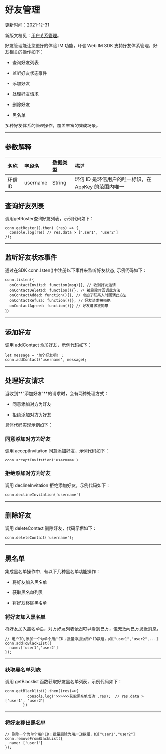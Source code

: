 # 好友管理

更新时间：2021-12-31

新版文档见：[用户关系管理](https://docs-im.easemob.com/ccim/web/relationship)。

好友管理能让您更好的体验 IM 功能，环信 Web IM SDK 支持好友体系管理，好友相关的操作如下：

- 查询好友列表

- 监听好友状态事件

- 添加好友

- 处理好友请求

- 删除好友

- 黑名单

多种好友体系的管理操作，覆盖丰富的集成场景。

------

## 参数解释

| 名称    | 字段名   | 数据类型 | 描述                                                 |
| :------ | :------- | :------- | :--------------------------------------------------- |
| 环信 ID | username | String   | 环信 ID 是环信用户的唯一标识，在 AppKey 的范围内唯一 |

## 查询好友列表

调用getRoster查询好友列表，示例代码如下：

```
conn.getRoster().then( (res) => {
  console.log(res) // res.data > ['user1', 'user2']
});
```

------

## 监听好友状态事件

通过在SDK conn.listen()中注册以下事件来监听好友状态, 示例代码如下：

```
conn.listen({
  onContactInvited: function(msg){}, // 收到好友邀请
  onContactDeleted: function(){}, // 被删除时回调此方法
  onContactAdded: function(){}, // 增加了联系人时回调此方法
  onContactRefuse: function(){}, // 好友请求被拒绝
  onContactAgreed: function(){} // 好友请求被同意
}）
```

------

## 添加好友

调用 addContact 添加好友，示例代码如下：

```
let message = '加个好友呗!';
conn.addContact('username', message);
```

------

## 处理好友请求

当收到**“添加好友”**的请求时，会有两种处理方式：

- 同意添加对方为好友

- 拒绝添加对方为好友

具体代码实现示例如下：

### 同意添加对方为好友

调用 acceptInvitation 同意添加好友，示例代码如下：

```
conn.acceptInvitation('username')
```

### 拒绝添加对方为好友

调用 declineInvitation 拒绝添加好友，示例代码如下：

```
conn.declineInvitation('username')
```

------

## 删除好友

调用 deleteContact 删除好友，代码示例如下：

```
conn.deleteContact('username');
```

------

## 黑名单

集成黑名单操作中，有以下几种黑名单功能操作：

- 将好友加入黑名单

- 获取黑名单列表

- 将好友移除黑名单

### 将好友加入黑名单

将好友加入黑名单后，对方好友列表依然可以看到己方，但无法向己方发送消息。

```
// 用户ID,添加一个为单个用户ID；批量添加为用户ID数组，如["user1","user2",...]
conn.addToBlackList({
  name:['user1','user2']
});
```

------

### 获取黑名单列表

调用 getBlacklist 函数获取好友黑名单列表，示例代码如下：

```
conn.getBlacklist().then((res)=>{
          console.log('>>>>>>获取黑名单成功',res);  // res.data > ['user1', 'user2']
        })
```

------

### 将好友移出黑名单

```
// 删除一个为单个用户ID；批量删除为用户ID数组，如["user1","user2"]
conn.removeFromBlackList({
  name: ['user1']
});
```
